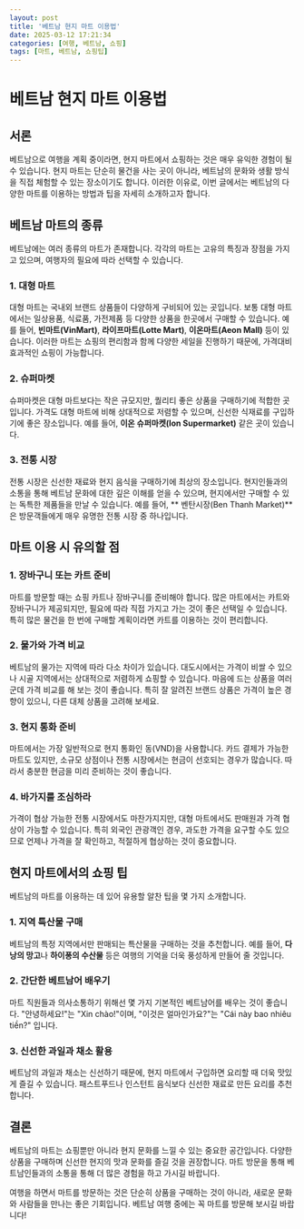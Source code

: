 ```yaml
---
layout: post
title: '베트남 현지 마트 이용법'
date: 2025-03-12 17:21:34
categories: [여행, 베트남, 쇼핑]
tags: [마트, 베트남, 쇼핑팁]
---
```


# 베트남 현지 마트 이용법

## 서론

베트남으로 여행을 계획 중이라면, 현지 마트에서 쇼핑하는 것은 매우 유익한 경험이 될 수 있습니다. 현지 마트는 단순히 물건을 사는 곳이 아니라, 베트남의 문화와 생활 방식을 직접 체험할 수 있는 장소이기도 합니다. 이러한 이유로, 이번 글에서는 베트남의 다양한 마트를 이용하는 방법과 팁을 자세히 소개하고자 합니다.

## 베트남 마트의 종류

베트남에는 여러 종류의 마트가 존재합니다. 각각의 마트는 고유의 특징과 장점을 가지고 있으며, 여행자의 필요에 따라 선택할 수 있습니다.  

### 1. 대형 마트

대형 마트는 국내외 브랜드 상품들이 다양하게 구비되어 있는 곳입니다. 보통 대형 마트에서는 일상용품, 식료품, 가전제품 등 다양한 상품을 한곳에서 구매할 수 있습니다. 예를 들어, **빈마트(VinMart)**, **라이프마트(Lotte Mart)**, **이온마트(Aeon Mall)** 등이 있습니다. 이러한 마트는 쇼핑의 편리함과 함께 다양한 세일을 진행하기 때문에, 가격대비 효과적인 쇼핑이 가능합니다.

### 2. 슈퍼마켓

슈퍼마켓은 대형 마트보다는 작은 규모지만, 퀄리티 좋은 상품을 구매하기에 적합한 곳입니다. 가격도 대형 마트에 비해 상대적으로 저렴할 수 있으며, 신선한 식재료를 구입하기에 좋은 장소입니다. 예를 들어, **이온 슈퍼마켓(Ion Supermarket)** 같은 곳이 있습니다. 

### 3. 전통 시장

전통 시장은 신선한 재료와 현지 음식을 구매하기에 최상의 장소입니다. 현지인들과의 소통을 통해 베트남 문화에 대한 깊은 이해를 얻을 수 있으며, 현지에서만 구매할 수 있는 독특한 제품들을 만날 수 있습니다. 예를 들어, ** 벤탄시장(Ben Thanh Market)**은 방문객들에게 매우 유명한 전통 시장 중 하나입니다.

## 마트 이용 시 유의할 점

### 1. 장바구니 또는 카트 준비

마트를 방문할 때는 쇼핑 카트나 장바구니를 준비해야 합니다. 많은 마트에서는 카트와 장바구니가 제공되지만, 필요에 따라 직접 가지고 가는 것이 좋은 선택일 수 있습니다. 특히 많은 물건을 한 번에 구매할 계획이라면 카트를 이용하는 것이 편리합니다.

### 2. 물가와 가격 비교

베트남의 물가는 지역에 따라 다소 차이가 있습니다. 대도시에서는 가격이 비쌀 수 있으나 시골 지역에서는 상대적으로 저렴하게 쇼핑할 수 있습니다. 마음에 드는 상품을 여러 군데 가격 비교를 해 보는 것이 좋습니다. 특히 잘 알려진 브랜드 상품은 가격이 높은 경향이 있으니, 다른 대체 상품을 고려해 보세요.

### 3. 현지 통화 준비

마트에서는 가장 일반적으로 현지 통화인 동(VND)을 사용합니다. 카드 결제가 가능한 마트도 있지만, 소규모 상점이나 전통 시장에서는 현금이 선호되는 경우가 많습니다. 따라서 충분한 현금을 미리 준비하는 것이 좋습니다. 

### 4. 바가지를 조심하라

가격이 협상 가능한 전통 시장에서도 마찬가지지만, 대형 마트에서도 판매원과 가격 협상이 가능할 수 있습니다. 특히 외국인 관광객인 경우, 과도한 가격을 요구할 수도 있으므로 언제나 가격을 잘 확인하고, 적절하게 협상하는 것이 중요합니다.

## 현지 마트에서의 쇼핑 팁

베트남의 마트를 이용하는 데 있어 유용할 알찬 팁을 몇 가지 소개합니다. 

### 1. 지역 특산물 구매

베트남의 특정 지역에서만 판매되는 특산물을 구매하는 것을 추천합니다. 예를 들어, **다낭의 망고**나 **하이퐁의 수산물** 등은 여행의 기억을 더욱 풍성하게 만들어 줄 것입니다. 

### 2. 간단한 베트남어 배우기

마트 직원들과 의사소통하기 위해선 몇 가지 기본적인 베트남어를 배우는 것이 좋습니다. "안녕하세요!"는 "Xin chào!"이며, "이것은 얼마인가요?"는 "Cái này bao nhiêu tiền?" 입니다.

### 3. 신선한 과일과 채소 활용

베트남의 과일과 채소는 신선하기 때문에, 현지 마트에서 구입하면 요리할 때 더욱 맛있게 즐길 수 있습니다. 패스트푸드나 인스턴트 음식보다 신선한 재료로 만든 요리를 추천합니다.

## 결론

베트남의 마트는 쇼핑뿐만 아니라 현지 문화를 느낄 수 있는 중요한 공간입니다. 다양한 상품을 구매하며 신선한 현지의 맛과 문화를 즐길 것을 권장합니다. 마트 방문을 통해 베트남인들과의 소통을 통해 더 많은 경험을 하고 가시길 바랍니다. 

여행을 하면서 마트를 방문하는 것은 단순히 상품을 구매하는 것이 아니라, 새로운 문화와 사람들을 만나는 좋은 기회입니다. 베트남 여행 중에는 꼭 마트를 방문해 보시길 바랍니다!